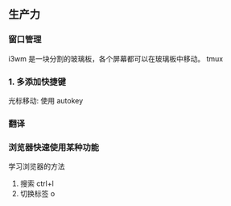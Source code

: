 
## 生产力

### 窗口管理
i3wm 是一块分割的玻璃板，各个屏幕都可以在玻璃板中移动。
tmux

### 1. 多添加快捷键

光标移动: 使用 autokey

### 翻译

### 浏览器快速使用某种功能

学习浏览器的方法

1. 搜索 ctrl+l
2. 切换标签 o
